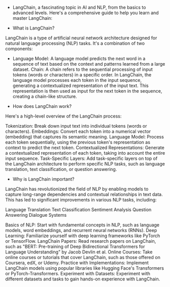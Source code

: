 - LangChain, a fascinating topic in AI and NLP, from the basics to advanced levels. Here's a comprehensive guide to help you learn and master LangChain:

- What is LangChain?

LangChain is a type of artificial neural network architecture designed for natural language processing (NLP) tasks. It's a combination of two components:

- Language Model: A language model predicts the next word in a sequence of text based on the context and patterns learned from a large dataset.
Chain: A chain refers to the sequential processing of input tokens (words or characters) in a specific order.
In LangChain, the language model processes each token in the input sequence, generating a contextualized representation of the input text. This representation is then used as input for the next token in the sequence, creating a chain-like structure.

- How does LangChain work?

Here's a high-level overview of the LangChain process:

Tokenization: Break down input text into individual tokens (words or characters).
Embeddings: Convert each token into a numerical vector (embedding) that captures its semantic meaning.
Language Model: Process each token sequentially, using the previous token's representation as context to predict the next token.
Contextualized Representations: Generate a contextualized representation of each token, taking into account the entire input sequence.
Task-Specific Layers: Add task-specific layers on top of the LangChain architecture to perform specific NLP tasks, such as language translation, text classification, or question answering. 




- Why is LangChain important?

LangChain has revolutionized the field of NLP by enabling models to capture long-range dependencies and contextual relationships in text data. This has led to significant improvements in various NLP tasks, including:

Language Translation
Text Classification
Sentiment Analysis
Question Answering
Dialogue Systems  



Basics of NLP: Start with fundamental concepts in NLP, such as language models, word embeddings, and recurrent neural networks (RNNs).
Deep Learning: Familiarize yourself with deep learning frameworks like PyTorch or TensorFlow.
LangChain Papers: Read research papers on LangChain, such as "BERT: Pre-training of Deep Bidirectional Transformers for Language Understanding" by Jacob Devlin et al.
Online Courses: Take online courses or tutorials that cover LangChain, such as those offered on Coursera, edX, or Udemy.
Practice with Implementations: Implement LangChain models using popular libraries like Hugging Face's Transformers or PyTorch-Transformers.
Experiment with Datasets: Experiment with different datasets and tasks to gain hands-on experience with LangChain.  


